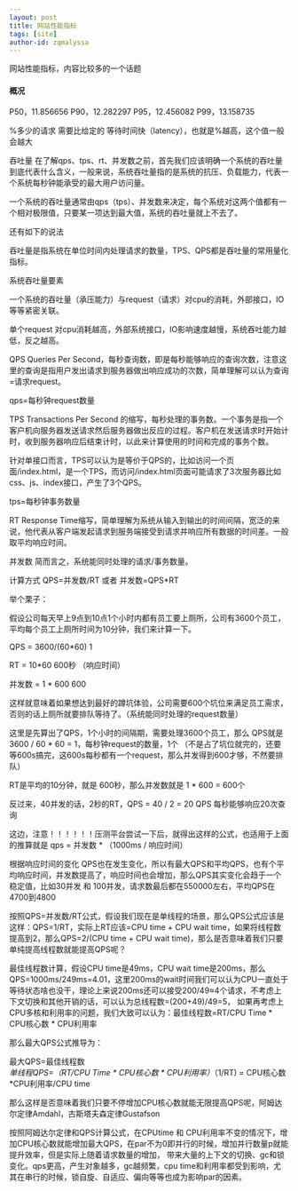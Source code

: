 ```yaml
---
layout: post
title: 网站性能指标
tags: [site]
author-id: zqmalyssa
---
```


网站性能指标，内容比较多的一个话题

#### 概况

P50，11.856656
P90，12.282297
P95，12.456082
P99，13.158735

%多少的请求 需要比给定的 等待时间快（latency），也就是%越高，这个值一般会越大


吞吐量
在了解qps、tps、rt、并发数之前，首先我们应该明确一个系统的吞吐量到底代表什么含义，一般来说，系统吞吐量指的是系统的抗压、负载能力，代表一个系统每秒钟能承受的最大用户访问量。

一个系统的吞吐量通常由qps（tps）、并发数来决定，每个系统对这两个值都有一个相对极限值，只要某一项达到最大值，系统的吞吐量就上不去了。

还有如下的说法

吞吐量是指系统在单位时间内处理请求的数量，TPS、QPS都是吞吐量的常用量化指标。

系统吞吐量要素

一个系统的吞吐量（承压能力）与request（请求）对cpu的消耗，外部接口，IO等等紧密关联。

单个request 对cpu消耗越高，外部系统接口，IO影响速度越慢，系统吞吐能力越低，反之越高。

QPS
Queries Per Second，每秒查询数，即是每秒能够响应的查询次数，注意这里的查询是指用户发出请求到服务器做出响应成功的次数，简单理解可以认为查询=请求request。

qps=每秒钟request数量

TPS
Transactions Per Second 的缩写，每秒处理的事务数。一个事务是指一个客户机向服务器发送请求然后服务器做出反应的过程。客户机在发送请求时开始计时，收到服务器响应后结束计时，以此来计算使用的时间和完成的事务个数。

针对单接口而言，TPS可以认为是等价于QPS的，比如访问一个页面/index.html，是一个TPS，而访问/index.html页面可能请求了3次服务器比如css、js、index接口，产生了3个QPS。

tps=每秒钟事务数量

RT
Response Time缩写，简单理解为系统从输入到输出的时间间隔，宽泛的来说，他代表从客户端发起请求到服务端接受到请求并响应所有数据的时间差。一般取平均响应时间。

并发数
简而言之，系统能同时处理的请求/事务数量。

计算方式
QPS=并发数/RT 或者 并发数=QPS*RT

举个栗子：

假设公司每天早上9点到10点1个小时内都有员工要上厕所，公司有3600个员工，平均每个员工上厕所时间为10分钟，我们来计算一下。

QPS    = 3600/(60*60)   1

RT      = 10*60            600秒 （响应时间）

并发数 = 1 * 600          600

这样就意味着如果想达到最好的蹲坑体验，公司需要600个坑位来满足员工需求，否则的话上厕所就要排队等待了。（系统能同时处理的request数量）


这里是先算出了QPS，1个小时的间隔期，需要处理3600个员工，那么 QPS就是 3600 / 60 * 60 = 1，每秒钟request的数量，1个 （不是占了坑位就完的，还要等600s搞完，这600s每秒都有一个request，那么并发得到600才够，不然要排队）

RT是平均的10分钟，就是 600秒，那么并发数就是 1 * 600 = 600个

反过来，40并发的话，2秒的RT，QPS = 40 / 2 = 20 QPS 每秒能够响应20次查询

这边，注意！！！！！！压测平台尝试一下后，就得出这样的公式，也适用于上面的推算就是 qps = 并发数 * （1000ms / 响应时间）

根据响应时间的变化 QPS也在发生变化，所以有最大QPS和平均QPS，也有个平均响应时间，并发数提高了，响应时间也会增加，那么QPS其实变化会趋于一个稳定值，比如30并发 和 100并发，请求数最后都在550000左右，平均QPS在4700到4800

按照QPS=并发数/RT公式，假设我们现在是单线程的场景，那么QPS公式应该是这样：QPS=1/RT，实际上RT应该=CPU time + CPU wait time，如果将线程数提高到2，那么QPS=2/(CPU time + CPU wait time)，那么是否意味着我们只要单纯提高线程数就能提高QPS呢？

最佳线程数计算，假设CPU time是49ms，CPU wait time是200ms，那么QPS=1000ms/249ms=4.01，这里200ms的wait时间我们可以认为CPU一直处于等待状态啥也没干，理论上来说200ms还可以接受200/49≈4个请求，不考虑上下文切换和其他开销的话，可以认为总线程数=(200+49)/49=5，
如果再考虑上CPU多核和利用率的问题，我们大致可以认为：最佳线程数=RT/CPU Time * CPU核心数 * CPU利用率

那么最大QPS公式推导为：

最大QPS=最佳线程数*单线程QPS=（RT/CPU Time * CPU核心数 * CPU利用率）*（1/RT) = CPU核心数*CPU利用率/CPU time

那么这样是否意味着我们只要不停增加CPU核心数就能无限提高QPS呢，阿姆达尔定律Amdahl，古斯塔夫森定律Gustafson

按照阿姆达尔定律和QPS计算公式，在CPUtime 和 CPU利用率不变的情况下，增加CPU核心数就能增加最大QPS，在par不为0即并行的时候，增加并行数量p就能提升效率，但是实际上随着请求数量的增加，
带来大量的上下文的切换、gc和锁变化。qps更高，产生对象越多，gc越频繁，cpu time和利用率都受到影响，尤其在串行的时候，锁自旋、自适应、偏向等等也成为影响par的因素。
